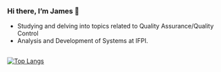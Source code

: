 

### Hi there, I’m James 👋
- Studying and delving into topics related to Quality Assurance/Quality Control
- Analysis and Development of Systems at IFPI.
##


  [![Top Langs](https://github-readme-stats.vercel.app/api/top-langs/?username=JamesMorais&layout=compact&langs_count=4&theme=dark&bg_color=0A0A0A)](https://github.com/JamesMorais/github-readme-stats)




  
